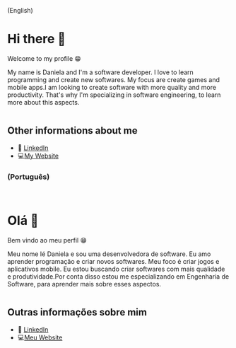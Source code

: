 </h3>(English)</h3>




<h1> Hi there 👋</h1>
<p>Welcome to my profile 😁</p>

<p>My name is Daniela and I'm a software developer. I love to learn programming and create new softwares. My  focus are create games and mobile apps.I am looking to create software with more quality and more productivity. That's why I'm specializing in software engineering, to learn more about this aspects.</p>
<img source = "https://www.flaticon.com/svg/vstatic/svg/174/174857.svg?token=exp=1619293708~hmac=3008b5b440ed9638b67509f6d7b9208e"/>
<h2> Other informations about me</h2>
<ul>
  
  <li> 👔 <a href = "https://www.linkedin.com/in/daniela-fialho-d-oliveira-479b53163"> LinkedIn</a></li>
  <li>💻<a href = "https://danielafialho289027037.wordpress.com">My Website</a></li> 
 
 </ul>
 
 
 
 
<h3>(Português)</h3>
<br>
<h1>Olá 👋</h1>
<p>Bem vindo ao meu perfil 😁</p>

<p>Meu nome Ié Daniela e  sou uma desenvolvedora de software. Eu amo aprender programação e criar novos softwares. Meu foco é criar jogos e aplicativos mobile.
Eu estou buscando criar softwares com mais qualidade e produtividade.Por conta disso estou me especializando em Engenharia de Software, para aprender mais sobre
esses aspectos.</p>
<img source = "https://www.flaticon.com/svg/vstatic/svg/174/174857.svg?token=exp=1619293708~hmac=3008b5b440ed9638b67509f6d7b9208e"/>
<h2> Outras informações sobre mim</h2>
<ul>
   <li>👔 <a href = "https://www.linkedin.com/in/daniela-fialho-d-oliveira-479b53163"> LinkedIn</a></li>
  <li> 💻<a href = "https://danielafialho289027037.wordpress.com">Meu Website</a></li> 
 
 
 </ul>
